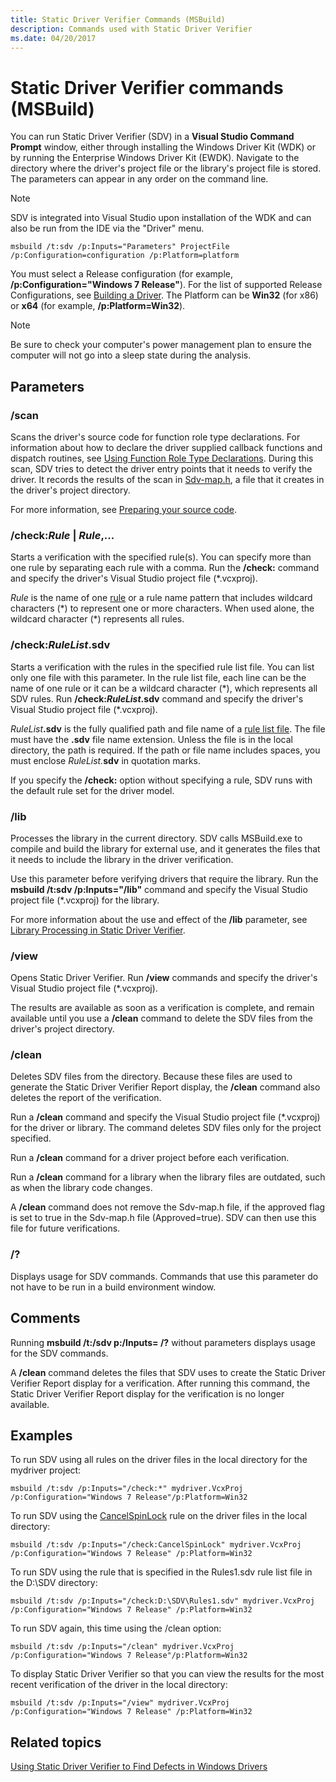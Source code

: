 ```yaml
---
title: Static Driver Verifier Commands (MSBuild)
description: Commands used with Static Driver Verifier
ms.date: 04/20/2017
---
```


# Static Driver Verifier commands (MSBuild)

You can run Static Driver Verifier (SDV) in a **Visual Studio Command Prompt** window, either through installing the Windows Driver Kit (WDK) or by running the Enterprise Windows Driver Kit (EWDK). Navigate to the directory where the driver's project file or the library's project file is stored. The parameters can appear in any order on the command line.

>[!NOTE]
>SDV is integrated into Visual Studio upon installation of the WDK and can also be run from the IDE via the "Driver" menu.

```command
msbuild /t:sdv /p:Inputs="Parameters" ProjectFile /p:Configuration=configuration /p:Platform=platform
```

You must select a Release configuration (for example, **/p:Configuration="Windows 7 Release"**). For the list of supported Release Configurations, see [Building a Driver](../develop/building-a-driver.md). The Platform can be **Win32** (for x86) or **x64** (for example, **/p:Platform=Win32**).

>[!NOTE]
>Be sure to check your computer's power management plan to ensure the computer will not go into a sleep state during the analysis.

## Parameters

### /**scan**

Scans the driver's source code for function role type declarations. For information about how to declare the driver supplied callback functions and dispatch routines, see [Using Function Role Type Declarations](using-function-role-type-declarations.md). During this scan, SDV tries to detect the driver entry points that it needs to verify the driver. It records the results of the scan in [Sdv-map.h](sdv-map-h.md), a file that it creates in the driver's project directory.

For more information, see [Preparing your source code](using-static-driver-verifier-to-find-defects-in-drivers.md#preparing-your-source-code).

### **/check:**<em>Rule</em> | *Rule*,...  

Starts a verification with the specified rule(s). You can specify more than one rule by separating each rule with a comma. Run the **/check:** command and specify the driver's Visual Studio project file (\*.vcxproj).

*Rule* is the name of one [rule](static-driver-verifier-rule.md) or a rule name pattern that includes wildcard characters (\*) to represent one or more characters. When used alone, the wildcard character (\*) represents all rules.

### **/check:*RuleList*.sdv**

Starts a verification with the rules in the specified rule list file. You can list only one file with this parameter. In the rule list file, each line can be the name of one rule or it can be a wildcard character (\*), which represents all SDV rules.  Run **/check:*RuleList*.sdv** command and specify the driver's Visual Studio project file (\*.vcxproj).

<em>RuleList</em>**.sdv** is the fully qualified path and file name of a [rule list file](static-driver-verifier-rule-list-file.md). The file must have the **.sdv** file name extension. Unless the file is in the local directory, the path is required. If the path or file name includes spaces, you must enclose <em>RuleList.</em>**sdv** in quotation marks.

If you specify the **/check:** option without specifying a rule, SDV runs with the default rule set for the driver model.

### **/lib**

Processes the library in the current directory. SDV calls MSBuild.exe to compile and build the library for external use, and it generates the files that it needs to include the library in the driver verification.

Use this parameter before verifying drivers that require the library. Run the **msbuild /t:sdv /p:Inputs="/lib"** command and specify the Visual Studio project file (\*.vcxproj) for the library.

For more information about the use and effect of the **/lib** parameter, see [Library Processing in Static Driver Verifier](library-processing-in-static-driver-verifier.md).

### **/view**

Opens Static Driver Verifier. Run **/view** commands and specify the driver's Visual Studio project file (\*.vcxproj).

The results are available as soon as a verification is complete, and remain available until you use a **/clean** command to delete the SDV files from the driver's project directory.

### **/clean**

Deletes SDV files from the directory. Because these files are used to generate the Static Driver Verifier Report display, the **/clean** command also deletes the report of the verification.

Run a **/clean** command and specify the Visual Studio project file (\*.vcxproj) for the driver or library. The command deletes SDV files only for the project specified.

Run a **/clean** command for a driver project before each verification.

Run a **/clean** command for a library when the library files are outdated, such as when the library code changes.

A **/clean** command does not remove the Sdv-map.h file, if the approved flag is set to true in the Sdv-map.h file (Approved=true). SDV can then use this file for future verifications.

### **/?**

Displays usage for SDV commands. Commands that use this parameter do not have to be run in a build environment window.

## Comments

Running **msbuild /t:/sdv p:/Inputs= /?** without parameters displays usage for the SDV commands.

A **/clean** command deletes the files that SDV uses to create the Static Driver Verifier Report display for a verification. After running this command, the Static Driver Verifier Report display for the verification is no longer available.

## Examples

To run SDV using all rules on the driver files in the local directory for the mydriver project:

```command
msbuild /t:sdv /p:Inputs="/check:*" mydriver.VcxProj /p:Configuration="Windows 7 Release"/p:Platform=Win32
```

To run SDV using the [CancelSpinLock](./wdm-cancelspinlock.md) rule on the driver files in the local directory:

```command
msbuild /t:sdv /p:Inputs="/check:CancelSpinLock" mydriver.VcxProj /p:Configuration="Windows 7 Release" /p:Platform=Win32
```

To run SDV using the rule that is specified in the Rules1.sdv rule list file in the D:\\SDV directory:

```command
msbuild /t:sdv /p:Inputs="/check:D:\SDV\Rules1.sdv" mydriver.VcxProj /p:Configuration="Windows 7 Release" /p:Platform=Win32
```

To run SDV again, this time using the /clean option:

```command
msbuild /t:sdv /p:Inputs="/clean" mydriver.VcxProj /p:Configuration="Windows 7 Release"/p:Platform=Win32
```

To display Static Driver Verifier so that you can view the results for the most recent verification of the driver in the local directory:

```command
msbuild /t:sdv /p:Inputs="/view" mydriver.VcxProj /p:Configuration="Windows 7 Release" /p:Platform=Win32
```

## Related topics

[Using Static Driver Verifier to Find Defects in Windows Drivers](using-static-driver-verifier-to-find-defects-in-drivers.md)
